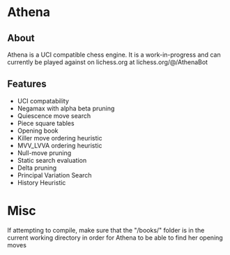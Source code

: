 # Athena

## About
Athena is a UCI compatible chess engine. It is a work-in-progress and can currently be played against on lichess.org at lichess.org/@/AthenaBot

## Features
* UCI compatability
* Negamax with alpha beta pruning
* Quiescence move search
* Piece square tables
* Opening book
* Killer move ordering heuristic
* MVV_LVVA ordering heuristic
* Null-move pruning
* Static search evaluation
* Delta pruning
* Principal Variation Search
* History Heuristic


# Misc
If attempting to compile, make sure that the "/books/" folder is in the current working directory in order for Athena to be able to find her opening moves